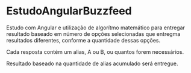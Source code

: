 # EstudoAngularBuzzfeed

Estudo com Angular e utilização de algorítmo matemático para entregar resultado baseado em número de opções selecionadas que entregma resultados diferentes, conforme a quantidade dessas opções.

Cada resposta contém um alias, A ou B, ou quantos forem necessários.

Resultado baseado na quantidade de alias acumulado será entregue.
